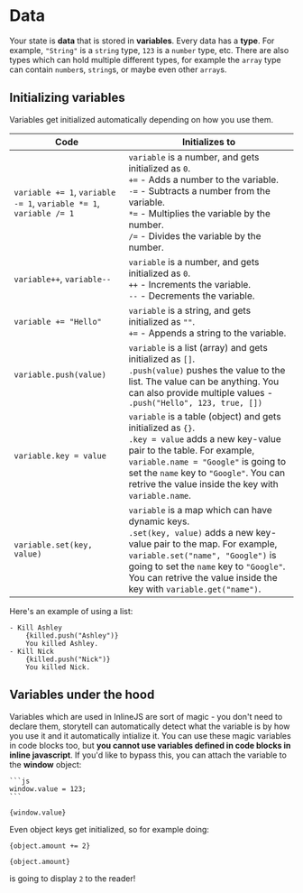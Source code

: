 # Data

Your state is **data** that is stored in **variables**. Every data has a **type**. For example, `"String"` is a `string` type, `123` is a `number` type, etc. There are also types which can hold multiple different types, for example the `array` type can contain `number`s, `string`s, or maybe even other `array`s.

## Initializing variables

Variables get initialized automatically depending on how you use them.

| Code | Initializes to |
|---------|--------|
| `variable += 1`, `variable -= 1`, `variable *= 1`, `variable /= 1` | `variable` is a number, and gets initialized as `0`. <br>`+=` - Adds a number to the variable.<br>`-=` - Subtracts a number from the variable.<br>`*=` - Multiplies the variable by the number.<br> `/=` - Divides the variable by the number. |
| `variable++`, `variable--` | `variable` is a number, and gets initialized as `0`.<br>`++` - Increments the variable.<br>`--` - Decrements the variable. |
| `variable += "Hello"` | `variable` is a string, and gets initialized as `""`.<br>`+=` - Appends a string to the variable. |
| `variable.push(value)` | `variable` is a list (array) and gets initialized as `[]`.<br>`.push(value)` pushes the value to the list. The value can be anything. You can also provide multiple values - `.push("Hello", 123, true, [])` |
| `variable.key = value` | `variable` is a table (object) and gets initialized as `{}`.<br>`.key = value` adds a new key-value pair to the table. For example, `variable.name = "Google"` is going to set the `name` key to `"Google"`. You can retrive the value inside the key with `variable.name`. |
| `variable.set(key, value)` | `variable` is a map which can have dynamic keys.<br>`.set(key, value)` adds a new key-value pair to the map. For example, `variable.set("name", "Google")` is going to set the `name` key to `"Google"`. You can retrive the value inside the key with `variable.get("name")`. |

Here's an example of using a list:

```
- Kill Ashley
    {killed.push("Ashley")}
    You killed Ashley.
- Kill Nick
    {killed.push("Nick")}
    You killed Nick.
```

## Variables under the hood

Variables which are used in InlineJS are sort of magic - you don't need to declare them, storytell can automatically detect what the variable is by how you use it and it automatically intialize it. You can use these magic variables in code blocks too, but **you cannot use variables defined in code blocks in inline javascript**. If you'd like to bypass this, you can attach the variable to the **window** object:

````
```js
window.value = 123;
```

{window.value}
````

Even object keys get initialized, so for example doing:

```
{object.amount += 2}

{object.amount}
```

is going to display `2` to the reader!
